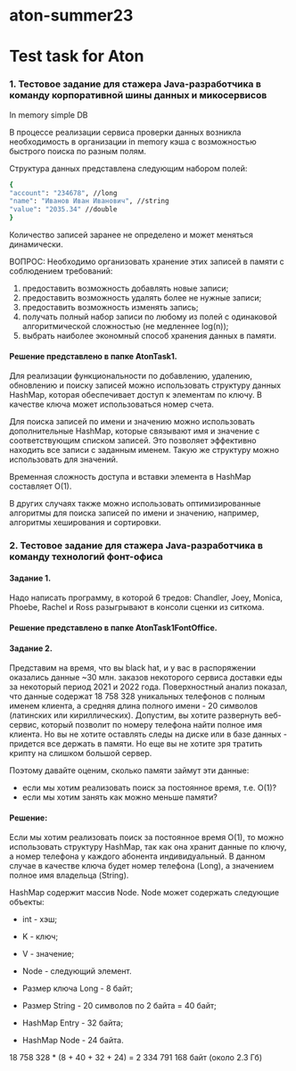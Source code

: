 # aton-summer23
# Test task for Aton

### 1. Тестовое задание для стажера Java-разработчика в команду корпоративной шины данных и микосервисов

In memory simple DB

В процессе реализации сервиса проверки данных возникла необходимость в
организации  in memory кэша с возможностью быстрого поиска по разным полям.

Структура данных представлена следующим набором полей:
```bash
{
"account": "234678", //long
"name": "Иванов Иван Иванович", //string
"value": "2035.34" //double
}
```
Количество записей заранее не определено и может меняться динамически.

ВОПРОС: Необходимо организовать хранение этих записей в памяти с
соблюдением требований:
1. предоставить возможность добавлять новые записи;
2. предоставить возможность удалять более не нужные записи;
3. предоставить возможность изменять запись;
4. получать полный набор записи по любому из полей с одинаковой
   алгоритмической сложностью (не медленнее log(n));
5. выбрать наиболее экономный способ хранения данных в памяти.

#### Решение представлено в папке AtonTask1.

Для реализации функциональности по добавлению, удалению, обновлению и поиску записей
можно использовать структуру данных HashMap, которая обеспечивает
доступ к элементам по ключу. В качестве ключа может использоваться номер счета.

Для поиска записей по имени и значению можно использовать дополнительные HashMap,
которые связывают имя и значение с соответствующим списком записей. Это позволяет
эффективно находить все записи с заданным именем.
Такую же структуру можно использовать для значений.

Временная сложность доступа и вставки элемента в HashMap составляет O(1).

В других случаях также можно использовать оптимизированные алгоритмы для поиска записей по имени
и значению, например, алгоритмы хеширования и сортировки.


### 2. Тестовое задание для стажера Java-разработчика в команду технологий фонт-офиса

#### Задание 1. 
Надо написать программу, в которой 6 тредов: Chandler, Joey, Monica, Phoebe, Rachel и Ross разыгрывают в консоли сценки из ситкома.

#### Решение представлено в папке AtonTask1FontOffice.

#### Задание 2.
Представим на время, что вы black hat, и у вас в распоряжении оказались данные ~30 млн. заказов некоторого сервиса
доставки еды за некоторый период 2021 и 2022 года.
Поверхностный анализ показал, что данные содержат 18 758 328 уникальных телефонов с полным именем клиента, а
средняя длина полного имени - 20 символов (латинских или кириллических).
Допустим, вы хотите развернуть веб-сервис, который позволит по номеру телефона найти полное имя клиента. Но вы не
хотите оставлять следы на диске или в базе данных - придется все держать в памяти. Но еще вы не хотите зря тратить
крипту на слишком большой сервер.

Поэтому давайте оценим, сколько памяти займут эти данные:
* если мы хотим реализовать поиск за постоянное время, т.е. O(1)?
* если мы хотим занять как можно меньше памяти?

#### Решение:

Если мы хотим реализовать поиск за постоянное время O(1), то можно
использовать структуру HashMap, так как она хранит данные по ключу,
а номер телефона у каждого абонента индивидуальный. В данном случае в качестве
ключа будет номер телефона (Long), а значением полное имя владельца (String). 

HashMap содержит массив Node. Node может содержать следующие объекты:
* int - хэш;
* K - ключ;
* V - значение;
* Node - следующий элемент.

* Размер ключа Long - 8 байт;
* Размер String - 20 символов по 2 байта = 40 байт;
* HashMap Entry - 32 байта;
* HashMap Node - 24 байта.

18 758 328 * (8 + 40 + 32 + 24) = 2 334 791 168 байт (около 2.3 Гб)

